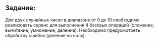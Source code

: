 ## Задание: 
Для двух случайных чисел в диапазоне от 0 до 10 необходимо реализовать сервис для выполнения 4 базовых операций (сложение, вычитание, умножение, деление). Необходимо предусмотреть обработку ошибок (деление на ноль).